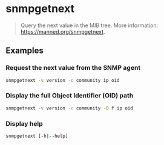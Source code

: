 # snmpgetnext

> Query the next value in the MIB tree. More information: <https://manned.org/snmpgetnext>.

## Examples

### Request the next value from the SNMP agent

```bash
snmpgetnext -v version -c community ip oid
```

### Display the full Object Identifier (OID) path

```bash
snmpgetnext -v version -c community -O f ip oid
```

### Display help

```bash
snmpgetnext [-h|--help]
```
